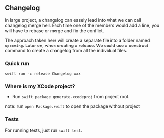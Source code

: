 ## Changelog

In large project, a changelog can easely lead into what we can call changelog merge hell. Each time one of the members would add a line, you will have to rebase or merge and fix the conflict.

The approach taken here will create a separate file into a folder named `upcoming`. Later on, when creating a release. We could use a construct command to create a changelog from all the individual files.

### Quick run

```
swift run -c release Changelog xxx
```

### Where is my XCode project?
- Run `swift package generate-xcodeproj` from project root.

note: run `open Package.swift` to open the package without project

### Tests

For running tests, just run `swift test`. 
